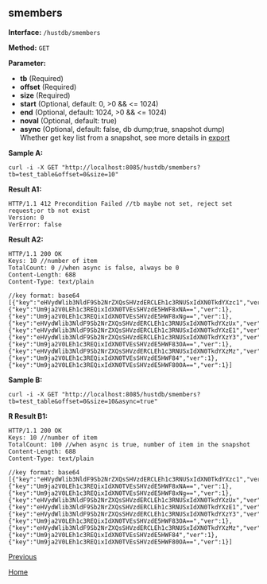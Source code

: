 ## smembers ##

**Interface:** `/hustdb/smembers`

**Method:** `GET`

**Parameter:** 

*  **tb** (Required)    
*  **offset** (Required)  
*  **size** (Required)
*  **start** (Optional, default: 0, >0 && <= 1024)  
*  **end** (Optional, default: 1024, >0 && <= 1024)
*  **noval** (Optional, default: true)
*  **async** (Optional, default: false, db dump;true, snapshot dump)  
Whether get key list from a snapshot, see more details in [export](export.md) 

**Sample A:**

    curl -i -X GET "http://localhost:8085/hustdb/smembers?tb=test_table&offset=0&size=10"

**Result A1:**

	HTTP/1.1 412 Precondition Failed //tb maybe not set, reject set request;or tb not exist
	Version: 0
	VerError: false

**Result A2:**

	HTTP/1.1 200 OK
	Keys: 10 //number of item
	TotalCount: 0 //when async is false, always be 0
	Content-Length: 688
	Content-Type: text/plain
	
	//key format: base64
	[{"key":"eHVydWlib3NldF9Sb2NrZXQsSHVzdERCLEh1c3RNUSxIdXN0TkdYXzc1","ver":1},{"key":"Um9ja2V0LEh1c3REQixIdXN0TVEsSHVzdE5HWF8xNA==","ver":1},{"key":"Um9ja2V0LEh1c3REQixIdXN0TVEsSHVzdE5HWF8xNg==","ver":1},{"key":"eHVydWlib3NldF9Sb2NrZXQsSHVzdERCLEh1c3RNUSxIdXN0TkdYXzUx","ver":1},{"key":"eHVydWlib3NldF9Sb2NrZXQsSHVzdERCLEh1c3RNUSxIdXN0TkdYXzE1","ver":1},{"key":"eHVydWlib3NldF9Sb2NrZXQsSHVzdERCLEh1c3RNUSxIdXN0TkdYXzY3","ver":1},{"key":"Um9ja2V0LEh1c3REQixIdXN0TVEsSHVzdE5HWF83OA==","ver":1},{"key":"eHVydWlib3NldF9Sb2NrZXQsSHVzdERCLEh1c3RNUSxIdXN0TkdYXzMz","ver":1},{"key":"Um9ja2V0LEh1c3REQixIdXN0TVEsSHVzdE5HWF84","ver":1},{"key":"Um9ja2V0LEh1c3REQixIdXN0TVEsSHVzdE5HWF80OA==","ver":1}]

**Sample B:**

    curl -i -X GET "http://localhost:8085/hustdb/smembers?tb=test_table&offset=0&size=10&async=true"

**R
Result B1:**

	HTTP/1.1 200 OK
	Keys: 10 //number of item
	TotalCount: 100 //when async is true, number of item in the snapshot 
	Content-Length: 688
	Content-Type: text/plain

	//key format: base64
	[{"key":"eHVydWlib3NldF9Sb2NrZXQsSHVzdERCLEh1c3RNUSxIdXN0TkdYXzc1","ver":1},{"key":"Um9ja2V0LEh1c3REQixIdXN0TVEsSHVzdE5HWF8xNA==","ver":1},{"key":"Um9ja2V0LEh1c3REQixIdXN0TVEsSHVzdE5HWF8xNg==","ver":1},{"key":"eHVydWlib3NldF9Sb2NrZXQsSHVzdERCLEh1c3RNUSxIdXN0TkdYXzUx","ver":1},{"key":"eHVydWlib3NldF9Sb2NrZXQsSHVzdERCLEh1c3RNUSxIdXN0TkdYXzE1","ver":1},{"key":"eHVydWlib3NldF9Sb2NrZXQsSHVzdERCLEh1c3RNUSxIdXN0TkdYXzY3","ver":1},{"key":"Um9ja2V0LEh1c3REQixIdXN0TVEsSHVzdE5HWF83OA==","ver":1},{"key":"eHVydWlib3NldF9Sb2NrZXQsSHVzdERCLEh1c3RNUSxIdXN0TkdYXzMz","ver":1},{"key":"Um9ja2V0LEh1c3REQixIdXN0TVEsSHVzdE5HWF84","ver":1},{"key":"Um9ja2V0LEh1c3REQixIdXN0TVEsSHVzdE5HWF80OA==","ver":1}]

[Previous](../hustdb.md)

[Home](../../../index.md)
